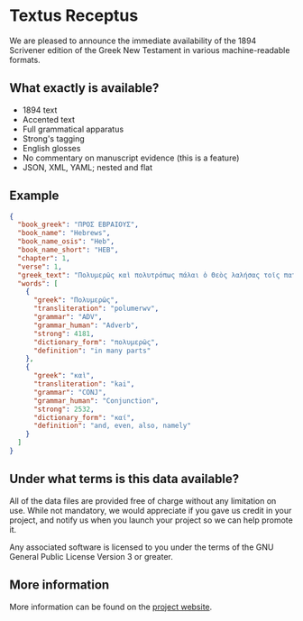 # Textus Receptus

We are pleased to announce the immediate availability of the 1894 Scrivener
edition of the Greek New Testament in various machine-readable formats.

## What exactly is available?

- 1894 text
- Accented text
- Full grammatical apparatus
- Strong's tagging
- English glosses
- No commentary on manuscript evidence (this is a feature)
- JSON, XML, YAML; nested and flat

## Example

```json
{
  "book_greek": "ΠΡΟΣ ΕΒΡΑΙΟΥΣ",
  "book_name": "Hebrews",
  "book_name_osis": "Heb",
  "book_name_short": "HEB",
  "chapter": 1,
  "verse": 1,
  "greek_text": "Πολυμερῶς καὶ πολυτρόπως πάλαι ὁ Θεὸς λαλήσας τοῖς πατράσιν ἐν τοῖς προφήταις,",
  "words": [
    {
      "greek": "Πολυμερῶς",
      "transliteration": "polumerwv",
      "grammar": "ADV",
      "grammar_human": "Adverb",
      "strong": 4181,
      "dictionary_form": "πολυμερῶς",
      "definition": "in many parts"
    },
    {
      "greek": "καὶ",
      "transliteration": "kai",
      "grammar": "CONJ",
      "grammar_human": "Conjunction",
      "strong": 2532,
      "dictionary_form": "καί",
      "definition": "and, even, also, namely"
    }
  ]
}
```

## Under what terms is this data available?

All of the data files are provided free of charge without any limitation on
use. While not mandatory, we would appreciate if you gave us credit in your
project, and notify us when you launch your project so we can help promote it.

Any associated software is licensed to you under the terms of the GNU General
Public License Version 3 or greater.

## More information

More information can be found on the [project
website](https://honza.pokorny.ca/textus-receptus/).
